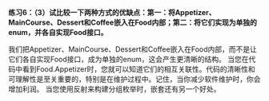 **练习6：（3）试比较一下两种方式的优缺点：第一：将Appetizer、MainCourse、Dessert和Coffee嵌入在Food内部；第二：将它们实现为单独的enum，并各自实现Food接口。**

我们把Appetizer、MainCourse、Dessert和Coffee嵌入在Food内部，而不是让它们各自实现Food接口，成为单独的enum，这会产生更清晰的结构。 
当您在代码中看到Food.Appetizer时，您就可以知道它们的相互关联性。代码的清晰性和可理解性是至关重要的，特别是在维护过程中。记住，当你减少软件维护时，你会增加利润。 
当您使用反射来构建分组枚举时，嵌套还有另一个好处。 